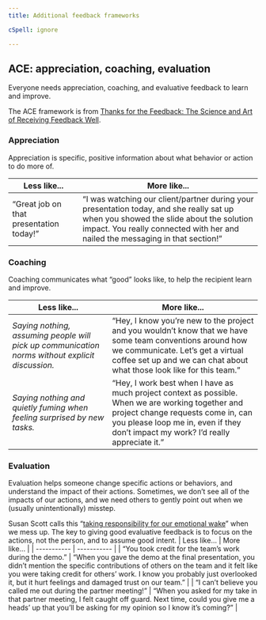 ```yaml
---
title: Additional feedback frameworks

cSpell: ignore 

---
```


## ACE: appreciation, coaching, evaluation
Everyone needs appreciation, coaching, and evaluative feedback to learn and improve. 

The ACE framework is from [Thanks for the Feedback: The Science and Art of Receiving Feedback Well](https://www.penguinrandomhouse.com/books/313485/thanks-for-the-feedback-by-douglas-stone-and-sheila-heen/).

### Appreciation
Appreciation is specific, positive information about what behavior or action to do more of. 

| Less like...      | More like... |
| ----------- | ----------- |
| “Great job on that presentation today!”      | “I was watching our client/partner during your presentation today, and she really sat up when you showed the slide about the solution impact. You really connected with her and nailed the messaging in that section!”       |

### Coaching 
Coaching communicates what “good” looks like, to help the recipient learn and improve. 

| Less like...      | More like... |
| ----------- | ----------- |
| _Saying nothing, assuming people will pick up communication norms without explicit discussion._    | “Hey, I know you’re new to the project and you wouldn’t know that we have some team conventions around how we communicate. Let’s get a virtual coffee set up and we can chat about what those look like for this team.”  |
| _Saying nothing and quietly fuming when feeling surprised by new tasks._    | “Hey, I work best when I have as much project context as possible. When we are working together and project change requests come in, can you please loop me in, even if they don’t impact my work? I’d really appreciate it.”  |

### Evaluation 
Evaluation helps someone change specific actions or behaviors, and understand the impact of their actions. Sometimes, we don’t see all of the impacts of our actions, and we need others to gently point out when we (usually unintentionally) misstep. 

Susan Scott calls this “[taking responsibility for our emotional wake](https://learningforward.org/wp-content/uploads/2009/08/scott304.pdf)” when we mess up. The key to giving good evaluative feedback is to focus on the actions, not the person, and to assume good intent.
| Less like...      | More like... |
| ----------- | ----------- |
| “You took credit for the team’s work during the demo.”    | “When you gave the demo at the final presentation, you didn’t mention the specific contributions of others on the team and it felt like you were taking credit for others’ work. I know you probably just overlooked it, but it hurt feelings and damaged trust on our team.”  |
| “I can’t believe you called me out during the partner meeting!”    |  “When you asked for my take in that partner meeting, I felt caught off guard. Next time, could you give me a heads’ up that you’ll be asking for my opinion so I know it’s coming?”  |
